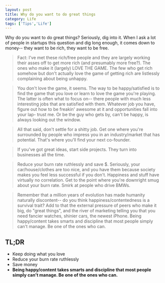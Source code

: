 ```yaml
---
layout: post
title: Why do you want to do great things
category: Life
tags: ['Tips','Life']
---
```


Why do you want to do great things? Seriously, dig into it. When I ask a lot of people in startups this question and dig long enough, it comes down to money-- they want to be rich, they want to be free.

> Fact: I've met these rich/free people and they are largely working their asses off to get more rich (and presumably more free?). The ones who make it (largely) LOVE THE GAME. The few who get rich somehow but don't actually love the game of getting rich are listlessly complaining about being unhappy.

> You don't love the game, it seems. The way to be happy/satisfied is to find the game that you love or learn to love the game you're playing. The latter is often what to focus on-- there people with much less interesting jobs that are satisfied with them. Whatever job you have, figure out how to be freakin' awesome at it and opportunities fall into your lap- trust me. Or be the guy who gets by, can't be happy, is always looking out the window.

> All that said, don't settle for a shitty job. Get one where you're surrounded by people who impress you in an industry/market that has potential. That's where you'll find your next co-founder.

> If you've got great ideas, start side projects. They turn into businesses all the time.

> Reduce your burn rate ruthlessly and save $. Seriously, your car/house/clothes are too nice, and you have them because society makes you feel less successful if you don't. Happiness and stuff have virtually no correlation. Get to the point where you're downright smug about your burn rate. Smirk at people who drive BMWs.

> Remember that a million years of evolution has made humanity naturally discontent-- do you think happiness/contentedness is a survival trait? Add to that the external pressure of peers who make it big, do "great things", and the river of marketing telling you that you need fancier watches, shinier cars, the newest iPhone. Being happy/content takes smarts and discipline that most people simply can't manage. Be one of the ones who can.

## TL;DR
* Keep doing what you love
* Reduce your burn rate ruthlessly
* Save money
* **Being happy/content takes smarts and discipline that most people simply can't manage. Be one of the ones who can.**
